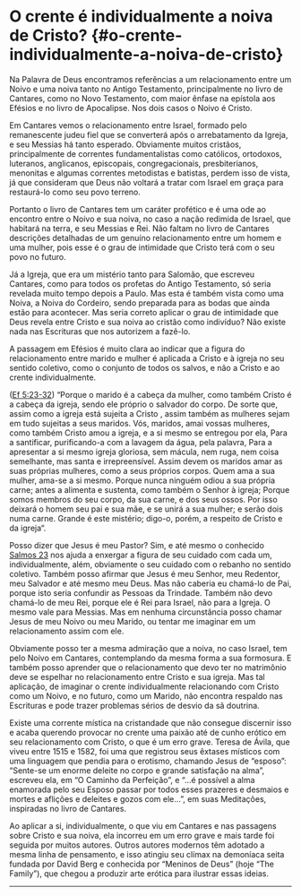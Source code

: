 # O crente é individualmente a noiva de Cristo? {#o-crente-individualmente-a-noiva-de-cristo}

Na Palavra de Deus encontramos referências a um relacionamento entre um Noivo e uma noiva tanto no Antigo Testamento, principalmente no livro de Cantares, como no Novo Testamento, com maior ênfase na epístola aos Efésios e no livro de Apocalipse. Nos dois casos o Noivo é Cristo.

Em Cantares vemos o relacionamento entre Israel, formado pelo remanescente judeu fiel que se converterá após o arrebatamento da Igreja, e seu Messias há tanto esperado. Obviamente muitos cristãos, principalmente de correntes fundamentalistas como católicos, ortodoxos, luteranos, anglicanos, episcopais, congregacionais, presbiterianos, menonitas e algumas correntes metodistas e batistas, perdem isso de vista, já que consideram que Deus não voltará a tratar com Israel em graça para restaurá-lo como seu povo terreno.

Portanto o livro de Cantares tem um caráter profético e é uma ode ao encontro entre o Noivo e sua noiva, no caso a nação redimida de Israel, que habitará na terra, e seu Messias e Rei. Não faltam no livro de Cantares descrições detalhadas de um genuíno relacionamento entre um homem e uma mulher, pois esse é o grau de intimidade que Cristo terá com o seu povo no futuro.

Já a Igreja, que era um mistério tanto para Salomão, que escreveu Cantares, como para todos os profetas do Antigo Testamento, só seria revelada muito tempo depois a Paulo. Mas esta é também vista como uma Noiva, a Noiva do Cordeiro, sendo preparada para as bodas que ainda estão para acontecer. Mas seria correto aplicar o grau de intimidade que Deus revela entre Cristo e sua noiva ao cristão como indivíduo? Não existe nada nas Escrituras que nos autorizem a fazê-lo.

A passagem em Efésios é muito clara ao indicar que a figura do relacionamento entre marido e mulher é aplicada a Cristo e à igreja no seu sentido coletivo, como o conjunto de todos os salvos, e não a Cristo e ao crente individualmente.

([Ef 5:23-32](http://bibliaonline.com.br/acf/ef/5/23-32)) “Porque o marido é a cabeça da mulher, como também Cristo é a cabeça da igreja, sendo ele próprio o salvador do corpo. De sorte que, assim como a igreja está sujeita a Cristo , assim também as mulheres sejam em tudo sujeitas a seus maridos. Vós, maridos, amai vossas mulheres, como também Cristo amou a igreja, e a si mesmo se entregou por ela, Para a santificar, purificando-a com a lavagem da água, pela palavra, Para a apresentar a si mesmo igreja gloriosa, sem mácula, nem ruga, nem coisa semelhante, mas santa e irrepreensível. Assim devem os maridos amar as suas próprias mulheres, como a seus próprios corpos. Quem ama a sua mulher, ama-se a si mesmo. Porque nunca ninguém odiou a sua própria carne; antes a alimenta e sustenta, como também o Senhor à igreja; Porque somos membros do seu corpo, da sua carne, e dos seus ossos. Por isso deixará o homem seu pai e sua mãe, e se unirá a sua mulher; e serão dois numa carne. Grande é este mistério; digo-o, porém, a respeito de Cristo e da igreja“.

Posso dizer que Jesus é meu Pastor? Sim, e até mesmo o conhecido [Salmos 23](http://bibliaonline.com.br/acf/sl/23) nos ajuda a enxergar a figura de seu cuidado com cada um, individualmente, além, obviamente o seu cuidado com o rebanho no sentido coletivo. Também posso afirmar que Jesus é meu Senhor, meu Redentor, meu Salvador e até mesmo meu Deus. Mas não caberia eu chamá-lo de Pai, porque isto seria confundir as Pessoas da Trindade. Também não devo chamá-lo de meu Rei, porque ele é Rei para Israel, não para a Igreja. O mesmo vale para Messias. Mas em nenhuma circunstância posso chamar Jesus de meu Noivo ou meu Marido, ou tentar me imaginar em um relacionamento assim com ele.

Obviamente posso ter a mesma admiração que a noiva, no caso Israel, tem pelo Noivo em Cantares, contemplando da mesma forma a sua formosura. E também posso aprender que o relacionamento que devo ter no matrimônio deve se espelhar no relacionamento entre Cristo e sua igreja. Mas tal aplicação, de imaginar o crente individualmente relacionando com Cristo como um Noivo, e no futuro, como um Marido, não encontra respaldo nas Escrituras e pode trazer problemas sérios de desvio da sã doutrina.

Existe uma corrente mística na cristandade que não consegue discernir isso e acaba querendo provocar no crente uma paixão até de cunho erótico em seu relacionamento com Cristo, o que é um erro grave. Teresa de Ávila, que viveu entre 1515 e 1582, foi uma que registrou seus êxtases místicos com uma linguagem que pendia para o erotismo, chamando Jesus de “esposo”: “Sente-se um enorme deleite no corpo e grande satisfação na alma”, escreveu ela, em “O Caminho da Perfeição”, e “...é possível a alma enamorada pelo seu Esposo passar por todos esses prazeres e desmaios e mortes e aflições e deleites e gozos com ele...”, em suas Meditações, inspiradas no livro de Cantares.

Ao aplicar a si, individualmente, o que viu em Cantares e nas passagens sobre Cristo e sua noiva, ela incorreu em um erro grave e mais tarde foi seguida por muitos autores. Outros autores modernos têm adotado a mesma linha de pensamento, e isso atingiu seu clímax na demoníaca seita fundada por David Berg e conhecida por “Meninos de Deus” (hoje “The Family”), que chegou a produzir arte erótica para ilustrar essas ideias.

*****